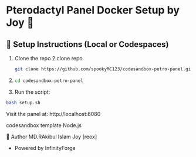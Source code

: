 # Pterodactyl Panel Docker Setup by Joy 🐉

## 🚀 Setup Instructions (Local or Codespaces)

1. Clone the repo
2.clone repo
   ```bash
   git clone https://github.com/spookyMC123/codesandbox-petro-panel.git
   ```
4. ``` bash
   cd codesandbox-petro-panel
   ```
3. Run the script:

```bash
bash setup.sh
```

Visit the panel at: http://localhost:8080

codesandbox template
Node.js

👤 Author
MD.RAkibul Islam Joy [reox]
- Powered by InfinityForge
